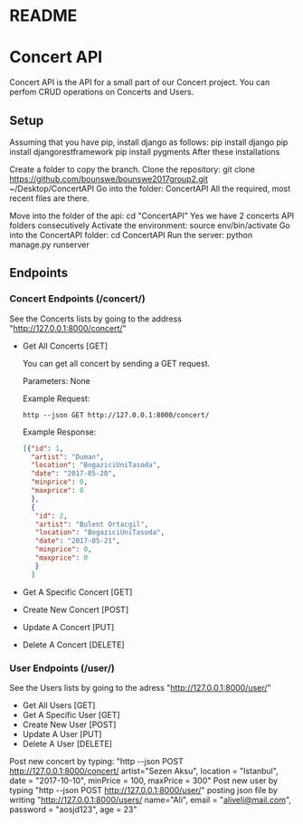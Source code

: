 # README

# Concert API
Concert API is the API for a small part of our Concert project. You can perfom CRUD operations on Concerts and Users.

## Setup
Assuming that you have pip, install django as follows:
pip install django
pip install djangorestframework
pip install pygments
After these installations 

Create a folder to copy the branch.
Clone the repository: git clone https://github.com/bounswe/bounswe2017group2.git ~/Desktop/ConcertAPI
Go into the folder: ConcertAPI
All the required, most recent files are there.

Move into the folder of the api: cd "ConcertAPI"
Yes we have 2 concerts API folders consecutively
Activate the environment: source env/bin/activate
Go into the ConcertAPI folder: cd ConcertAPI
Run the server: python manage.py runserver

## Endpoints
### Concert Endpoints (/concert/)
See the Concerts lists by going to the address "http://127.0.0.1:8000/concert/"

* Get All Concerts [GET]

  You can get all concert by sending a GET request. 
  
  Parameters: None
  
  Example Request:
  
  `http --json GET http://127.0.0.1:8000/concert/`
  
  Example Response:
  
  ```JSON
  [{"id": 1, 
    "artist": "Duman", 
    "location": "BogaziciUniTasoda", 
    "date": "2017-05-20", 
    "minprice": 0, 
    "maxprice": 0
    },
    {
     "id": 2, 
     "artist": "Bulent Ortacgil", 
     "location": "BogaziciUniTasoda", 
     "date": "2017-05-21", 
     "minprice": 0, 
     "maxprice": 0
     }
    ]
  ```
   
* Get A Specific Concert [GET]
* Create New Concert [POST]
* Update A Concert [PUT]
* Delete A Concert [DELETE]

### User Endpoints (/user/)
See the Users lists by going to the adress "http://127.0.0.1:8000/user/"

* Get All Users [GET]
* Get A Specific User [GET]
* Create New User [POST]
* Update A User [PUT]
* Delete A User [DELETE]

Post new concert by typing: "http --json POST http://127.0.0.1:8000/concert/ artist="Sezen Aksu", location = "Istanbul", date = "2017-10-10", minPrice = 100, maxPrice = 300"
Post new user by typing "http --json POST http://127.0.0.1:8000/user/" posting json file by writing "http://127.0.0.1:8000/users/ name="Ali", email = "aliveli@mail.com", password = "aosjd123", age = 23"
